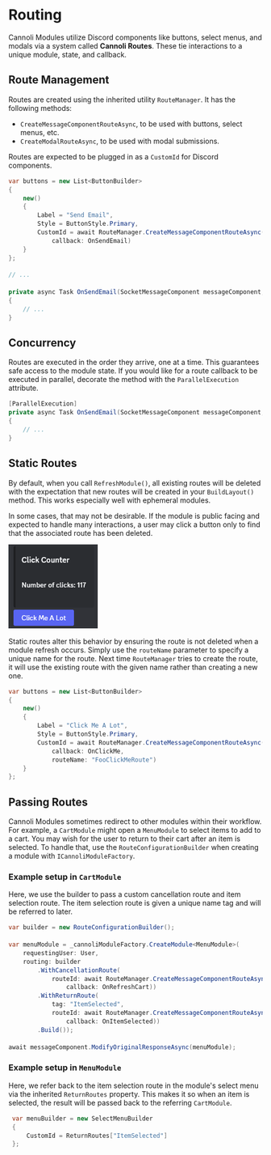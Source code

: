 # Routing

Cannoli Modules utilize Discord components like buttons, select menus, and modals via a system called **Cannoli Routes**. These tie interactions to a unique module, state, and callback.

## Route Management

Routes are created using the inherited utility `RouteManager`. It has the following methods:
- `CreateMessageComponentRouteAsync`, to be used with buttons, select menus, etc.
- `CreateModalRouteAsync`, to be used with modal submissions.

Routes are expected to be plugged in as a `CustomId` for Discord components.

```csharp
var buttons = new List<ButtonBuilder>
{
    new()
    {
        Label = "Send Email",
        Style = ButtonStyle.Primary,
        CustomId = await RouteManager.CreateMessageComponentRouteAsync(
            callback: OnSendEmail)
    }
};

// ...

private async Task OnSendEmail(SocketMessageComponent messageComponent, CannoliRoute route)
{
    // ...
}
```

## Concurrency
Routes are executed in the order they arrive, one at a time. This guarantees safe access to the module state. If you would like for a route callback to be executed in parallel, decorate the method with the `ParallelExecution` attribute.

```csharp
[ParallelExecution]
private async Task OnSendEmail(SocketMessageComponent messageComponent, CannoliRoute route)
{
    // ...
}
```

## Static Routes

By default, when you call `RefreshModule()`, all existing routes will be deleted with the expectation that new routes will be created in your `BuildLayout()` method. This works especially well with ephemeral modules.

In some cases, that may not be desirable. If the module is public facing and expected to handle many interactions, a user may click a button only to find that the associated route has been deleted.

![Example Module](../../images/ClickCounterExample.png "Example Module")

Static routes alter this behavior by ensuring the route is not deleted when a module refresh occurs. Simply use the `routeName` parameter to specify a unique name for the route. Next time `RouteManager` tries to create the route, it will use the existing route with the given name rather than creating a new one.

```csharp
var buttons = new List<ButtonBuilder>
{
    new()
    {
        Label = "Click Me A Lot",
        Style = ButtonStyle.Primary,
        CustomId = await RouteManager.CreateMessageComponentRouteAsync(
            callback: OnClickMe,
            routeName: "FooClickMeRoute")
    }
};
```

## Passing Routes

Cannoli Modules sometimes redirect to other modules within their workflow. For example, a `CartModule` might open a `MenuModule` to select items to add to a cart. You may wish for the user to return to their cart after an item is selected. To handle that, use the `RouteConfigurationBuilder` when creating a module with `ICannoliModuleFactory`. 

### Example setup in `CartModule`

Here, we use the builder to pass a custom cancellation route and item selection route. The item selection route is given a unique name tag and will be referred to later.

```csharp
var builder = new RouteConfigurationBuilder();

var menuModule = _cannoliModuleFactory.CreateModule<MenuModule>(
    requestingUser: User,
    routing: builder
        .WithCancellationRoute(
            routeId: await RouteManager.CreateMessageComponentRouteAsync(
                callback: OnRefreshCart))
        .WithReturnRoute(
            tag: "ItemSelected",
            routeId: await RouteManager.CreateMessageComponentRouteAsync(
                callback: OnItemSelected))
        .Build());

await messageComponent.ModifyOriginalResponseAsync(menuModule);
```

### Example setup in `MenuModule`

Here, we refer back to the item selection route in the module's select menu via the inherited `ReturnRoutes` property. This makes it so when an item is selected, the result will be passed back to the referring `CartModule`.

```csharp
 var menuBuilder = new SelectMenuBuilder
 {
     CustomId = ReturnRoutes["ItemSelected"]
 };
```